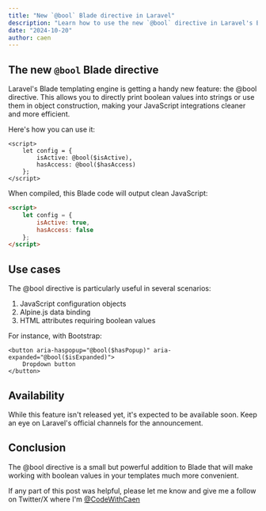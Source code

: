 ```yaml
---
title: "New `@bool` Blade directive in Laravel"
description: "Learn how to use the new `@bool` directive in Laravel's Blade templating engine for efficient boolean value handling in JavaScript and HTML attributes."
date: "2024-10-20"
author: caen
---
```


## The new `@bool` Blade directive

Laravel's Blade templating engine is getting a handy new feature: the @bool directive. This allows you to directly print boolean values into strings or use them in object construction, making your JavaScript integrations cleaner and more efficient.

Here's how you can use it:

```blade
<script>
    let config = {
        isActive: @bool($isActive),
        hasAccess: @bool($hasAccess)
    };
</script>
```

When compiled, this Blade code will output clean JavaScript:

```html
<script>
    let config = {
        isActive: true,
        hasAccess: false
    };
</script>
```

## Use cases

The @bool directive is particularly useful in several scenarios:

1. JavaScript configuration objects
2. Alpine.js data binding
3. HTML attributes requiring boolean values

For instance, with Bootstrap:

```blade
<button aria-haspopup="@bool($hasPopup)" aria-expanded="@bool($isExpanded)">
    Dropdown button
</button>
```

## Availability

While this feature isn't released yet, it's expected to be available soon. Keep an eye on Laravel's official channels for the announcement.

## Conclusion

The @bool directive is a small but powerful addition to Blade that will make working with boolean values in your templates much more convenient.

If any part of this post was helpful, please let me know and give me a follow on Twitter/X where I'm [@CodeWithCaen](https://twitter.com/CodeWithCaen)
